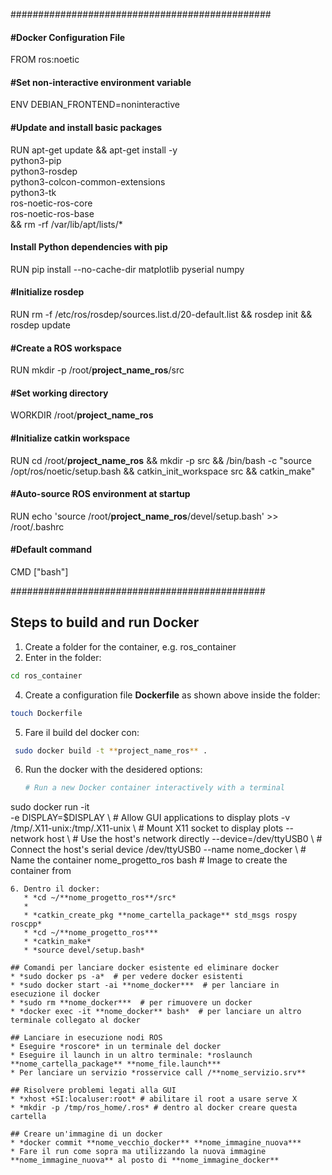 ###############################################
#### #Docker Configuration File

FROM ros:noetic

#### #Set non-interactive environment variable
ENV DEBIAN_FRONTEND=noninteractive

#### #Update and install basic packages
RUN apt-get update && apt-get install -y \
    python3-pip \
    python3-rosdep \
    python3-colcon-common-extensions \
    python3-tk \
    ros-noetic-ros-core \
    ros-noetic-ros-base \
 && rm -rf /var/lib/apt/lists/*

#### Install Python dependencies with pip
RUN pip install --no-cache-dir matplotlib pyserial numpy

#### #Initialize rosdep
RUN rm -f /etc/ros/rosdep/sources.list.d/20-default.list && rosdep init && rosdep update
 
#### #Create a ROS workspace
RUN mkdir -p /root/**project_name_ros**/src

#### #Set working directory
WORKDIR /root/**project_name_ros**

#### #Initialize catkin workspace
RUN cd /root/**project_name_ros** && mkdir -p src && /bin/bash -c "source /opt/ros/noetic/setup.bash &&  catkin_init_workspace src && catkin_make" 

#### #Auto-source ROS environment at startup
RUN echo 'source /root/**project_name_ros**/devel/setup.bash' >> /root/.bashrc

####  #Default command
CMD ["bash"]


##############################################

## Steps to build and run Docker
1. Create a folder for the container, e.g. ros_container
2. Enter in the folder:
```bash
cd ros_container
```
4. Create a configuration file **Dockerfile** as shown above inside the folder:
```bash
touch Dockerfile
```
5. Fare il build del docker con:
```bash
 sudo docker build -t **project_name_ros** .
```
6. Run the docker with the desidered options:
   ```bash
   # Run a new Docker container interactively with a terminal
sudo docker run -it \
    -e DISPLAY=$DISPLAY \       # Allow GUI applications to display plots
    -v /tmp/.X11-unix:/tmp/.X11-unix \  # Mount X11 socket to display plots
    --network host \            # Use the host's network directly
    --device=/dev/ttyUSB0 \     # Connect the host's serial device /dev/ttyUSB0
    --name nome_docker \        # Name the container
    nome_progetto_ros bash      # Image to create the container from
```
6. Dentro il docker:
   * *cd ~/**nome_progetto_ros**/src*
   * 
   * *catkin_create_pkg **nome_cartella_package** std_msgs rospy roscpp*
   * *cd ~/**nome_progetto_ros***
   * *catkin_make*
   * *source devel/setup.bash*

## Comandi per lanciare docker esistente ed eliminare docker
* *sudo docker ps -a*  # per vedere docker esistenti
* *sudo docker start -ai **nome_docker***  # per lanciare in esecuzione il docker
* *sudo rm **nome_docker***  # per rimuovere un docker
* *docker exec -it **nome_docker** bash*  # per lanciare un altro terminale collegato al docker

## Lanciare in esecuzione nodi ROS
* Eseguire *roscore* in un terminale del docker
* Eseguire il launch in un altro terminale: *roslaunch **nome_cartella_package** **nome_file.launch***
* Per lanciare un servizio *rosservice call /**nome_servizio.srv**

## Risolvere problemi legati alla GUI
* *xhost +SI:localuser:root* # abilitare il root a usare serve X
* *mkdir -p /tmp/ros_home/.ros* # dentro al docker creare questa cartella

## Creare un'immagine di un docker
* *docker commit **nome_vecchio_docker** **nome_immagine_nuova***
* Fare il run come sopra ma utilizzando la nuova immagine **nome_immagine_nuova** al posto di **nome_immagine_docker**


